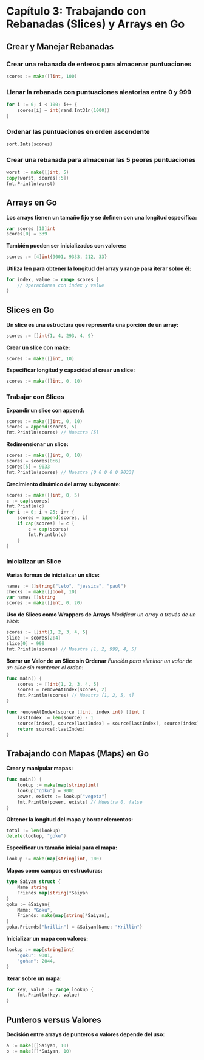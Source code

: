# Capítulo 3: Trabajando con Rebanadas (Slices) y Arrays en Go

## Crear y Manejar Rebanadas

### Crear una rebanada de enteros para almacenar puntuaciones

```go
scores := make([]int, 100)
```

### Llenar la rebanada con puntuaciones aleatorias entre 0 y 999

```go
for i := 0; i < 100; i++ {
    scores[i] = int(rand.Int31n(1000))
}
```

### Ordenar las puntuaciones en orden ascendente

```go
sort.Ints(scores)
```

### Crear una rebanada para almacenar las 5 peores puntuaciones

```go
worst := make([]int, 5)
copy(worst, scores[:5])
fmt.Println(worst)
```

## Arrays en Go

**Los arrays tienen un tamaño fijo y se definen con una longitud específica:**

```go
var scores [10]int
scores[0] = 339
```

**También pueden ser inicializados con valores:**

```go
scores := [4]int{9001, 9333, 212, 33}
```

**Utiliza len para obtener la longitud del array y range para iterar sobre él:**

```go
for index, value := range scores {
    // Operaciones con index y value
}
```

## Slices en Go

**Un slice es una estructura que representa una porción de un array:**

```go
scores := []int{1, 4, 293, 4, 9}
```

**Crear un slice con make:**

```go
scores := make([]int, 10)
```

**Especificar longitud y capacidad al crear un slice:**

```go
scores := make([]int, 0, 10)
```

### Trabajar con Slices

**Expandir un slice con append:**

```go
scores := make([]int, 0, 10)
scores = append(scores, 5)
fmt.Println(scores) // Muestra [5]
```

**Redimensionar un slice:**

```go
scores := make([]int, 0, 10)
scores = scores[0:6]
scores[5] = 9033
fmt.Println(scores) // Muestra [0 0 0 0 0 9033]

```

**Crecimiento dinámico del array subyacente:**

```go
scores := make([]int, 0, 5)
c := cap(scores)
fmt.Println(c)
for i := 0; i < 25; i++ {
    scores = append(scores, i)
    if cap(scores) != c {
        c = cap(scores)
        fmt.Println(c)
    }
}
```

### Inicializar un Slice

**Varias formas de inicializar un slice:**

```go
names := []string{"leto", "jessica", "paul"}
checks := make([]bool, 10)
var names []string
scores := make([]int, 0, 20)
```

**Uso de Slices como Wrappers de Arrays**
_Modificar un array a través de un slice:_

```go
scores := []int{1, 2, 3, 4, 5}
slice := scores[2:4]
slice[0] = 999
fmt.Println(scores) // Muestra [1, 2, 999, 4, 5]
```

**Borrar un Valor de un Slice sin Ordenar**
_Función para eliminar un valor de un slice sin mantener el orden:_

```go
func main() {
    scores := []int{1, 2, 3, 4, 5}
    scores = removeAtIndex(scores, 2)
    fmt.Println(scores) // Muestra [1, 2, 5, 4]
}

func removeAtIndex(source []int, index int) []int {
    lastIndex := len(source) - 1
    source[index], source[lastIndex] = source[lastIndex], source[index]
    return source[:lastIndex]
}
```

## Trabajando con Mapas (Maps) en Go

**Crear y manipular mapas:**

```go
func main() {
    lookup := make(map[string]int)
    lookup["goku"] = 9001
    power, exists := lookup["vegeta"]
    fmt.Println(power, exists) // Muestra 0, false
}
```

**Obtener la longitud del mapa y borrar elementos:**

```go
total := len(lookup)
delete(lookup, "goku")
```

**Especificar un tamaño inicial para el mapa:**

```go
lookup := make(map[string]int, 100)
```

**Mapas como campos en estructuras:**

```go
type Saiyan struct {
    Name string
    Friends map[string]*Saiyan
}
goku := &Saiyan{
    Name: "Goku",
    Friends: make(map[string]*Saiyan),
}
goku.Friends["krillin"] = &Saiyan{Name: "Krillin"}
```

**Inicializar un mapa con valores:**

```go
lookup := map[string]int{
    "goku": 9001,
    "gohan": 2044,
}
```

**Iterar sobre un mapa:**

```go
for key, value := range lookup {
    fmt.Println(key, value)
}
```

## Punteros versus Valores

**Decisión entre arrays de punteros o valores depende del uso:**

```go
a := make([]Saiyan, 10)
b := make([]*Saiyan, 10)
```
